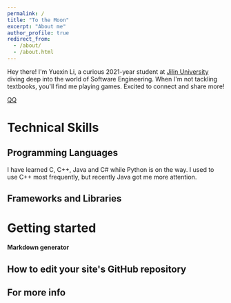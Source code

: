 ```yaml
---
permalink: /
title: "To the Moon"
excerpt: "About me"
author_profile: true
redirect_from: 
  - /about/
  - /about.html
---
```

Hey there!  I'm Yuexin Li, a curious 2021-year student at [Jilin University](https://www.jlu.edu.cn/) diving deep into the world of Software Engineering.  When I'm not tackling textbooks, you'll find me playing games.  Excited to connect and share more!

[QQ](..images/QQcode.png)

Technical Skills
======

Programming Languages
------
I have learned C, C++, Java and C# while Python is on the way. I used to use C++ most frequently, but recently Java got me more attention.

Frameworks and Libraries
------

Getting started
======




**Markdown generator**


How to edit your site's GitHub repository
------

For more info
------

